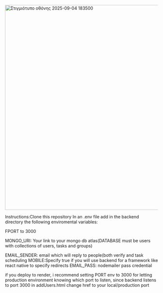 
<img width="1917" height="677" alt="Στιγμιότυπο οθόνης 2025-09-04 183500" src="https://github.com/user-attachments/assets/c17f64a6-a8b3-4939-99c7-c252041f9a9c" />

Instructions:Clone this repository
In an .env file add in the backend directory the following enviromental variables:

FPORT to 3000

MONGO_URI: Your link to your mongo db atlas(DATABASE must be users with collections of users, tasks and groups)

EMAIL_SENDER: email which will reply to people(both verify and task scheduling
MOBILE:Specify true if you will use backend for a framework like react native to specify redirects
EMAIL_PASS: nodemailer pass credential

if you deploy to render, i recommend setting PORT env to 3000 for letting production environment knowing which port to listen, since backend listens to port 3000
in addUsers.html change href to your local/production port
